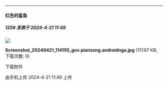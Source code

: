 ﻿
*****

####  红色的鲨鱼  
##### 125#       发表于 2024-4-21 11:49

<img src="https://img.saraba1st.com/forum/202404/21/114947mia907ai7osyi88i.jpg" referrerpolicy="no-referrer">

<strong>Screenshot_20240421_114155_gov.pianzong.androidnga.jpg</strong> (117.67 KB, 下载次数: 0)

下载附件

由手机上传
2024-4-21 11:49 上传

